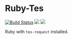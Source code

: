# Ruby-Tes

[![Build Status](https://travis-ci.org/NightProgrammers/docker-ruby-tes.svg?branch=master)](https://travis-ci.org/NightProgrammers/docker-ruby-tes)
[![](https://images.microbadger.com/badges/version/wuhuizuo/ruby-tes.svg)](https://microbadger.com/images/wuhuizuo/ruby-tes "Get your own version badge on microbadger.com")
[![](https://images.microbadger.com/badges/image/wuhuizuo/ruby-tes.svg)](https://microbadger.com/images/wuhuizuo/ruby-tes "Get your own image badge on microbadger.com")

Ruby with `tes-request` installed.
